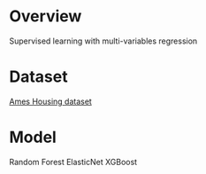 # Overview #
Supervised learning with multi-variables regression

# Dataset #
[Ames Housing dataset](http://jse.amstat.org/v19n3/decock.pdf)

# Model #
Random Forest
ElasticNet
XGBoost
